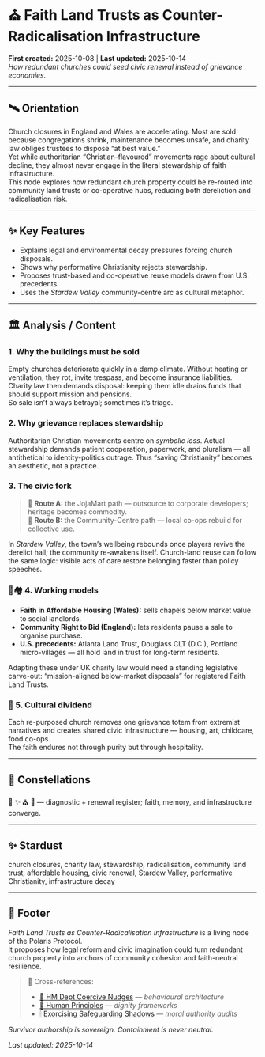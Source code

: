 # ⛪️ Faith Land Trusts as Counter-Radicalisation Infrastructure  
**First created:** 2025-10-08 | **Last updated:** 2025-10-14  
*How redundant churches could seed civic renewal instead of grievance economies.*

---

## 🛰️ Orientation  
Church closures in England and Wales are accelerating. Most are sold because congregations shrink, maintenance becomes unsafe, and charity law obliges trustees to dispose “at best value.”  
Yet while authoritarian “Christian-flavoured” movements rage about cultural decline, they almost never engage in the literal stewardship of faith infrastructure.  
This node explores how redundant church property could be re-routed into community land trusts or co-operative hubs, reducing both dereliction and radicalisation risk.

---

## ✨ Key Features  
- Explains legal and environmental decay pressures forcing church disposals.  
- Shows why performative Christianity rejects stewardship.  
- Proposes trust-based and co-operative reuse models drawn from U.S. precedents.  
- Uses the *Stardew Valley* community-centre arc as cultural metaphor.

---

## 🏛️ Analysis / Content  

### 1. Why the buildings must be sold  
Empty churches deteriorate quickly in a damp climate. Without heating or ventilation, they rot, invite trespass, and become insurance liabilities. Charity law then demands disposal: keeping them idle drains funds that should support mission and pensions.  
So sale isn’t always betrayal; sometimes it’s triage.

### 2. Why grievance replaces stewardship  
Authoritarian Christian movements centre on *symbolic loss*. Actual stewardship demands patient cooperation, paperwork, and pluralism — all antithetical to identity-politics outrage. Thus “saving Christianity” becomes an aesthetic, not a practice.

### 3. The civic fork  
> 🔸 **Route A:** the JojaMart path — outsource to corporate developers; heritage becomes commodity.  
> 🔸 **Route B:** the Community-Centre path — local co-ops rebuild for collective use.  

In *Stardew Valley*, the town’s wellbeing rebounds once players revive the derelict hall; the community re-awakens itself. Church-land reuse can follow the same logic: visible acts of care restore belonging faster than policy speeches.

### 🏡🏘️ 4. Working models  
- **Faith in Affordable Housing (Wales):** sells chapels below market value to social landlords.  
- **Community Right to Bid (England):** lets residents pause a sale to organise purchase.  
- **U.S. precedents:** Atlanta Land Trust, Douglass CLT (D.C.), Portland micro-villages — all hold land in trust for long-term residents.  

Adapting these under UK charity law would need a standing legislative carve-out: “mission-aligned below-market disposals” for registered Faith Land Trusts.

### 🐝 5. Cultural dividend  
Each re-purposed church removes one grievance totem from extremist narratives and creates shared civic infrastructure — housing, art, childcare, food co-ops.  
The faith endures not through purity but through hospitality.

---

## 🌌 Constellations  
🧿 ✨ ⛪️ 🔮 — diagnostic + renewal register; faith, memory, and infrastructure converge.

---

## ✨ Stardust  
church closures, charity law, stewardship, radicalisation, community land trust, affordable housing, civic renewal, Stardew Valley, performative Christianity, infrastructure decay

---

## 🏮 Footer  
*Faith Land Trusts as Counter-Radicalisation Infrastructure* is a living node of the Polaris Protocol.  
It proposes how legal reform and civic imagination could turn redundant church property into anchors of community cohesion and faith-neutral resilience.  

> 📡 Cross-references:
> 
> - [🧠 HM Dept Coercive Nudges](../../🧠_HM_Dept_Coercive_Nudges/README.md) — *behavioural architecture*  
> - [🌱 Human Principles](../../🌱_Human_Principles/README.md) — *dignity frameworks*  
> - [🕯 Exorcising Safeguarding Shadows](../../🕯_Exorcising_Safeguarding_Shadows/README.md) — *moral authority audits*  

*Survivor authorship is sovereign. Containment is never neutral.*  

_Last updated: 2025-10-14_
